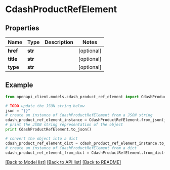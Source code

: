 # CdashProductRefElement


## Properties
Name | Type | Description | Notes
------------ | ------------- | ------------- | -------------
**href** | **str** |  | [optional] 
**title** | **str** |  | [optional] 
**type** | **str** |  | [optional] 

## Example

```python
from openapi_client.models.cdash_product_ref_element import CdashProductRefElement

# TODO update the JSON string below
json = "{}"
# create an instance of CdashProductRefElement from a JSON string
cdash_product_ref_element_instance = CdashProductRefElement.from_json(json)
# print the JSON string representation of the object
print CdashProductRefElement.to_json()

# convert the object into a dict
cdash_product_ref_element_dict = cdash_product_ref_element_instance.to_dict()
# create an instance of CdashProductRefElement from a dict
cdash_product_ref_element_from_dict = CdashProductRefElement.from_dict(cdash_product_ref_element_dict)
```
[[Back to Model list]](../README.md#documentation-for-models) [[Back to API list]](../README.md#documentation-for-api-endpoints) [[Back to README]](../README.md)


